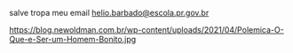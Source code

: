salve tropa 
meu email helio.barbado@escola.pr.gov.br

<!--
**helio2006/helio2006** is a ✨ _special_ ✨ repository because its `README.md` (this file) appears on your GitHub profile.

Here are some ideas to get you started:

- 🔭 I’m currently working on ...
- 🌱 I’m currently learning ...
- 👯 I’m looking to collaborate on ...
- 🤔 I’m looking for help with ...
- 💬 Ask me about ...
- 📫 How to reach me: ...
- 😄 Pronouns: ...
- ⚡ Fun fact: ...
-->
https://blog.newoldman.com.br/wp-content/uploads/2021/04/Polemica-O-Que-e-Ser-um-Homem-Bonito.jpg
